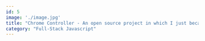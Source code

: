 ```yaml
---
id: 5
image: './image.jpg'
title: "Chrome Controller - An open source project in which I just became a core contributor. Control Google Chrome with a controller from you XBox, PS4, Atari, and more."
category: "Full-Stack Javascript"
---
```

